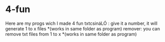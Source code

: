 # 4-fun
Here are my progs wich I made 4 fun
txtcsináLÓ : give it a number, it will generate 1 to x files *(works in same folder as program)
remover: you can remove txt files from 1 to x *(works in same folder as program)
